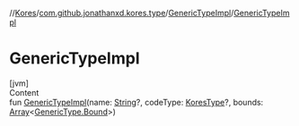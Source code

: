 //[Kores](../../index.md)/[com.github.jonathanxd.kores.type](../index.md)/[GenericTypeImpl](index.md)/[GenericTypeImpl](-generic-type-impl.md)



# GenericTypeImpl  
[jvm]  
Content  
fun [GenericTypeImpl](-generic-type-impl.md)(name: [String](https://kotlinlang.org/api/latest/jvm/stdlib/kotlin/-string/index.html)?, codeType: [KoresType](../-kores-type/index.md)?, bounds: [Array](https://kotlinlang.org/api/latest/jvm/stdlib/kotlin/-array/index.html)<[GenericType.Bound](../-generic-type/-bound/index.md)>)  



